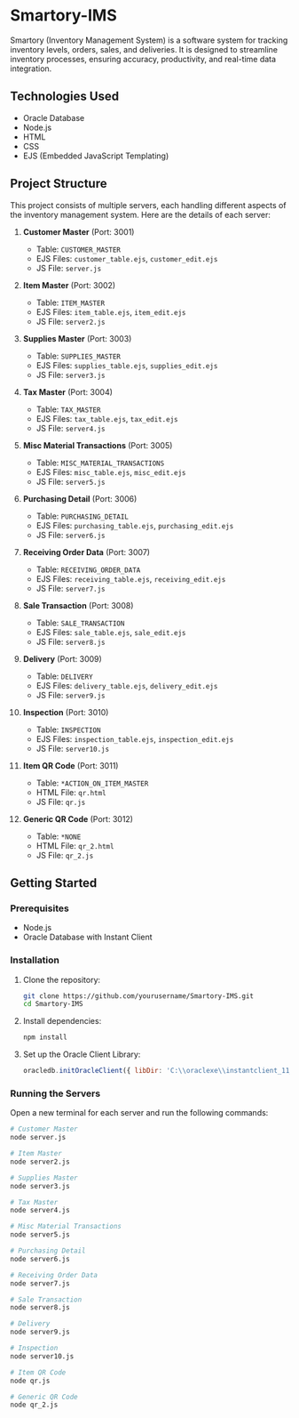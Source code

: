# Smartory-IMS

Smartory (Inventory Management System) is a software system for tracking inventory levels, orders, sales, and deliveries. It is designed to streamline inventory processes, ensuring accuracy, productivity, and real-time data integration.

## Technologies Used
- Oracle Database
- Node.js
- HTML
- CSS
- EJS (Embedded JavaScript Templating)

## Project Structure
This project consists of multiple servers, each handling different aspects of the inventory management system. Here are the details of each server:

1. **Customer Master** (Port: 3001)
    - Table: `CUSTOMER_MASTER`
    - EJS Files: `customer_table.ejs`, `customer_edit.ejs`
    - JS File: `server.js`

2. **Item Master** (Port: 3002)
    - Table: `ITEM_MASTER`
    - EJS Files: `item_table.ejs`, `item_edit.ejs`
    - JS File: `server2.js`

3. **Supplies Master** (Port: 3003)
    - Table: `SUPPLIES_MASTER`
    - EJS Files: `supplies_table.ejs`, `supplies_edit.ejs`
    - JS File: `server3.js`

4. **Tax Master** (Port: 3004)
    - Table: `TAX_MASTER`
    - EJS Files: `tax_table.ejs`, `tax_edit.ejs`
    - JS File: `server4.js`

5. **Misc Material Transactions** (Port: 3005)
    - Table: `MISC_MATERIAL_TRANSACTIONS`
    - EJS Files: `misc_table.ejs`, `misc_edit.ejs`
    - JS File: `server5.js`

6. **Purchasing Detail** (Port: 3006)
    - Table: `PURCHASING_DETAIL`
    - EJS Files: `purchasing_table.ejs`, `purchasing_edit.ejs`
    - JS File: `server6.js`

7. **Receiving Order Data** (Port: 3007)
    - Table: `RECEIVING_ORDER_DATA`
    - EJS Files: `receiving_table.ejs`, `receiving_edit.ejs`
    - JS File: `server7.js`

8. **Sale Transaction** (Port: 3008)
    - Table: `SALE_TRANSACTION`
    - EJS Files: `sale_table.ejs`, `sale_edit.ejs`
    - JS File: `server8.js`

9. **Delivery** (Port: 3009)
    - Table: `DELIVERY`
    - EJS Files: `delivery_table.ejs`, `delivery_edit.ejs`
    - JS File: `server9.js`

10. **Inspection** (Port: 3010)
    - Table: `INSPECTION`
    - EJS Files: `inspection_table.ejs`, `inspection_edit.ejs`
    - JS File: `server10.js`

11. **Item QR Code** (Port: 3011)
    - Table: `*ACTION_ON_ITEM_MASTER`
    - HTML File: `qr.html`
    - JS File: `qr.js`

12. **Generic QR Code** (Port: 3012)
    - Table: `*NONE`
    - HTML File: `qr_2.html`
    - JS File: `qr_2.js`

## Getting Started

### Prerequisites
- Node.js
- Oracle Database with Instant Client

### Installation
1. Clone the repository:
    ```bash
    git clone https://github.com/yourusername/Smartory-IMS.git
    cd Smartory-IMS
    ```

2. Install dependencies:
    ```bash
    npm install
    ```

3. Set up the Oracle Client Library:
    ```javascript
    oracledb.initOracleClient({ libDir: 'C:\\oraclexe\\instantclient_11_2' });
    ```

### Running the Servers
Open a new terminal for each server and run the following commands:

```bash
# Customer Master
node server.js

# Item Master
node server2.js

# Supplies Master
node server3.js

# Tax Master
node server4.js

# Misc Material Transactions
node server5.js

# Purchasing Detail
node server6.js

# Receiving Order Data
node server7.js

# Sale Transaction
node server8.js

# Delivery
node server9.js

# Inspection
node server10.js

# Item QR Code
node qr.js

# Generic QR Code
node qr_2.js
